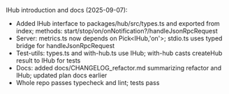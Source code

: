 IHub introduction and docs (2025-09-07):

- Added IHub interface to packages/hub/src/types.ts and exported from index; methods: start/stop/on/onNotification?/handleJsonRpcRequest
- Server: metrics.ts now depends on Pick<IHub,'on'>; stdio.ts uses typed bridge for handleJsonRpcRequest
- Test-utils: types.ts and with-hub.ts use IHub; with-hub casts createHub result to IHub for tests
- Docs: added docs/CHANGELOG_refactor.md summarizing refactor and IHub; updated plan docs earlier
- Whole repo passes typecheck and lint; tests pass
